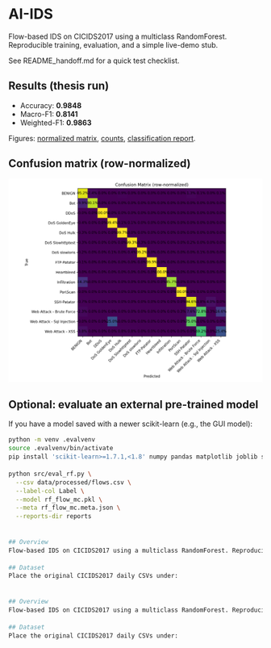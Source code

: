 # AI-IDS
Flow-based IDS on CICIDS2017 using a multiclass RandomForest.
Reproducible training, evaluation, and a simple live-demo stub.

See README_handoff.md for a quick test checklist.

## Results (thesis run)

- Accuracy: **0.9848**
- Macro-F1: **0.8141**
- Weighted-F1: **0.9863**

Figures: [normalized matrix](reports/confusion_matrix_normalized.png), [counts](reports/confusion_matrix_counts.png), [classification report](reports/classification_report.txt).


## Confusion matrix (row-normalized)
![](reports/confusion_matrix_normalized.png)

## Optional: evaluate an external pre-trained model

If you have a model saved with a newer scikit-learn (e.g., the GUI model):

```bash
python -m venv .evalvenv
source .evalvenv/bin/activate
pip install 'scikit-learn>=1.7.1,<1.8' numpy pandas matplotlib joblib scipy

python src/eval_rf.py \
  --csv data/processed/flows.csv \
  --label-col Label \
  --model rf_flow_mc.pkl \
  --meta rf_flow_mc.meta.json \
  --reports-dir reports


## Overview
Flow-based IDS on CICIDS2017 using a multiclass RandomForest. Reproducible training and evaluation. A simple live-demo stub is included (no packet capture by default).

## Dataset
Place the original CICIDS2017 daily CSVs under:


## Overview
Flow-based IDS on CICIDS2017 using a multiclass RandomForest. Reproducible training and evaluation. A simple live-demo stub is included (no packet capture by default).

## Dataset
Place the original CICIDS2017 daily CSVs under:

